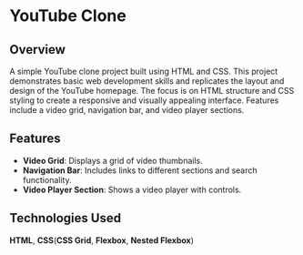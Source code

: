 # YouTube Clone

## Overview

A simple YouTube clone project built using HTML and CSS. This project demonstrates basic web development skills and replicates the layout and design of the YouTube homepage. 
The focus is on HTML structure and CSS styling to create a responsive and visually appealing interface. Features include a video grid, navigation bar, and video player sections.
  
## Features

- **Video Grid**: Displays a grid of video thumbnails.
- **Navigation Bar**: Includes links to different sections and search functionality.
- **Video Player Section**: Shows a video player with controls.

## Technologies Used
**HTML**, **CSS**(**CSS Grid**, **Flexbox**, **Nested Flexbox**)



